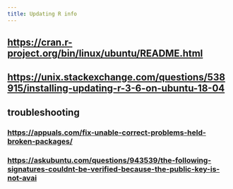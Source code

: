 ```yaml
---
title: Updating R info
---
```


## https://cran.r-project.org/bin/linux/ubuntu/README.html

## 

## https://unix.stackexchange.com/questions/538915/installing-updating-r-3-6-on-ubuntu-18-04

## 

## **troubleshooting**
### https://appuals.com/fix-unable-correct-problems-held-broken-packages/

### https://askubuntu.com/questions/943539/the-following-signatures-couldnt-be-verified-because-the-public-key-is-not-avai
